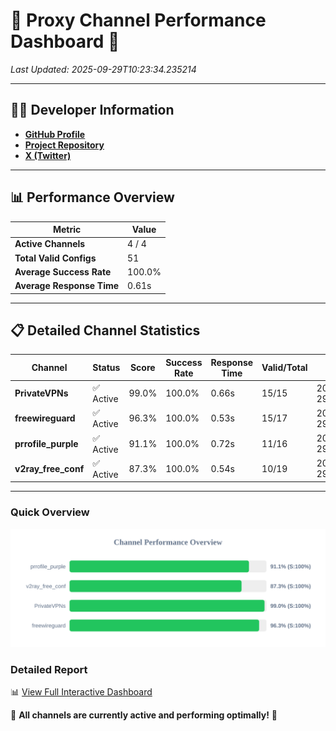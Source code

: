 # 🌟 Proxy Channel Performance Dashboard 🌟

_Last Updated: 2025-09-29T10:23:34.235214_

---

## 👩‍💻 Developer Information

- **[GitHub Profile](https://github.com/4n0nymou3)**  
- **[Project Repository](https://github.com/4n0nymou3/multi-proxy-config-fetcher)**  
- **[X (Twitter)](https://x.com/4n0nymou3)**  

---

## 📊 Performance Overview

| Metric                | Value       |
|-----------------------|-------------|
| **Active Channels**   | 4 / 4       |
| **Total Valid Configs** | 51          |
| **Average Success Rate** | 100.0%      |
| **Average Response Time** | 0.61s       |

---

## 📋 Detailed Channel Statistics

| Channel          | Status     | Score  | Success Rate | Response Time | Valid/Total | Last Success               |
|------------------|------------|--------|--------------|---------------|-------------|----------------------------|
| **PrivateVPNs**  | ✅ Active  | 99.0%  | 100.0% | 0.66s         | 15/15       | 2025-09-29T10:23:33.675598 |
| **freewireguard**  | ✅ Active  | 96.3%  | 100.0% | 0.53s         | 15/17       | 2025-09-29T10:23:34.233940 |
| **prrofile_purple**  | ✅ Active  | 91.1%  | 100.0% | 0.72s         | 11/16       | 2025-09-29T10:23:32.343920 |
| **v2ray_free_conf**  | ✅ Active  | 87.3%  | 100.0% | 0.54s         | 10/19       | 2025-09-29T10:23:32.980775 |

---

### Quick Overview
<div align="center">
  <a href="https://raw.githubusercontent.com/nullluser/NullRepo/refs/heads/main/assets/channel_stats_chart.svg">
    <img src="https://raw.githubusercontent.com/nullluser/NullRepo/refs/heads/main/assets/channel_stats_chart.svg" alt="Source Performance Statistics" width="800">
  </a>
</div>

### Detailed Report
📊 [View Full Interactive Dashboard](https://htmlpreview.github.io/?https://github.com/nullluser/NullRepo/blob/main/assets/performance_report.html)

🎉 **All channels are currently active and performing optimally!** 🎉
